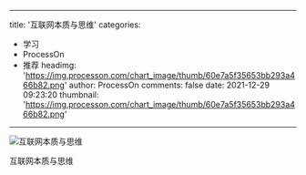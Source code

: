 
---
title: '互联网本质与思维'
categories: 
 - 学习
 - ProcessOn
 - 推荐
headimg: 'https://img.processon.com/chart_image/thumb/60e7a5f35653bb293a466b82.png'
author: ProcessOn
comments: false
date: 2021-12-29 09:23:20
thumbnail: 'https://img.processon.com/chart_image/thumb/60e7a5f35653bb293a466b82.png'
---

<div>   
<img class="thumb" alt="互联网本质与思维" src="https://img.processon.com/chart_image/thumb/60e7a5f35653bb293a466b82.png" referrerpolicy="no-referrer">
<p>互联网本质与思维</p>  
</div>
            